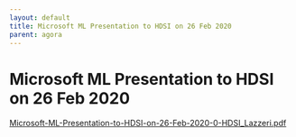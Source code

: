 ```yaml
---
layout: default
title: Microsoft ML Presentation to HDSI on 26 Feb 2020
parent: agora
---
```

# Microsoft ML Presentation to HDSI on 26 Feb 2020


[Microsoft-ML-Presentation-to-HDSI-on-26-Feb-2020-0-HDSI_Lazzeri.pdf](Microsoft-ML-Presentation-to-HDSI-on-26-Feb-2020-0-HDSI_Lazzeri.pdf)